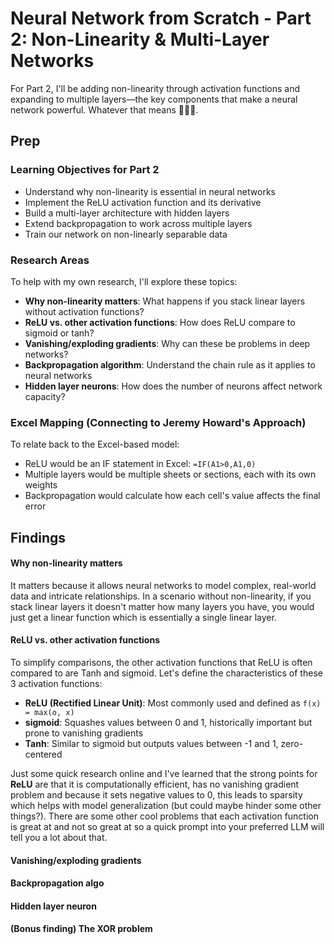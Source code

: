 # Neural Network from Scratch - Part 2: Non-Linearity & Multi-Layer Networks

For Part 2, I'll be adding non-linearity through activation functions and expanding to multiple layers—the key components that make a neural network powerful. Whatever that means 🤷🏻‍♂️.

## Prep

### Learning Objectives for Part 2

- Understand why non-linearity is essential in neural networks
- Implement the ReLU activation function and its derivative
- Build a multi-layer architecture with hidden layers
- Extend backpropagation to work across multiple layers
- Train our network on non-linearly separable data

### Research Areas

To help with my own research, I'll explore these topics:

- **Why non-linearity matters**: What happens if you stack linear layers without activation functions?
- **ReLU vs. other activation functions**: How does ReLU compare to sigmoid or tanh?
- **Vanishing/exploding gradients**: Why can these be problems in deep networks?
- **Backpropagation algorithm**: Understand the chain rule as it applies to neural networks
- **Hidden layer neurons**: How does the number of neurons affect network capacity?

### Excel Mapping (Connecting to Jeremy Howard's Approach)

To relate back to the Excel-based model:

- ReLU would be an IF statement in Excel: `=IF(A1>0,A1,0)`
- Multiple layers would be multiple sheets or sections, each with its own weights
- Backpropagation would calculate how each cell's value affects the final error

## Findings

#### Why non-linearity matters

It matters because it allows neural networks to model complex, real-world data and intricate relationships. In a scenario without non-linearity,
if you stack linear layers it doesn't matter how many layers you have, you would just get a linear function which is essentially a single linear layer.

#### ReLU vs. other activation functions

To simplify comparisons, the other activation functions that ReLU is often compared to are Tanh and sigmoid. Let's define the characteristics of these 3 activation functions:

- **ReLU (Rectified Linear Unit)**: Most commonly used and defined as `f(x) = max(o, x)`
- **sigmoid**: Squashes values between 0 and 1, historically important but prone to vanishing gradients
- **Tanh**: Similar to sigmoid but outputs values between -1 and 1, zero-centered

Just some quick research online and I've learned that the strong points for **ReLU** are that it is computationally efficient, has no vanishing gradient problem and
because it sets negative values to 0, this leads to sparsity which helps with model generalization (but could maybe hinder some other things?). There are some other cool problems
that each activation function is great at and not so great at so a quick prompt into your preferred LLM will tell you a lot about that.

#### Vanishing/exploding gradients

#### Backpropagation algo

#### Hidden layer neuron

#### (Bonus finding) The XOR problem
